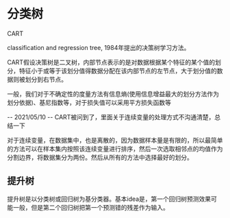 # 分类树

CART

classification and regression tree, 1984年提出的决策树学习方法。

CART假设决策树是二叉树，内部节点表示的是对数据根据某个特征的某个值的划分，特征小于或等于该划分值得数据分配在该内部节点的左节点，大于划分值的数据则被划分到右节点。

一般，我们对于不确定性的度量方法有信息熵(使用信息增益最大的划分方法作为划分依据)、基尼指数等，对于损失值可以采用平方损失函数等

-- 2021/05/10 --
CART被问到了，里面关于连续变量的处理方式不沟通清楚，总结一下

对于连续变量，在数据集中，也是离散的，因为数据样本量是有限的，所以最简单的方法可以在样本集内按照该连续变量进行排序，然后一次选取相邻点的均值作为分割边界，将数据集分为两份。然后从所有的方法中选择最好的划分。

## 提升树

提升树是以分类树或回归树为基分类器。基本idea是，第一个回归树预测效果可能一般，但是第二个回归树把第一个预测错的残差作为输入。
